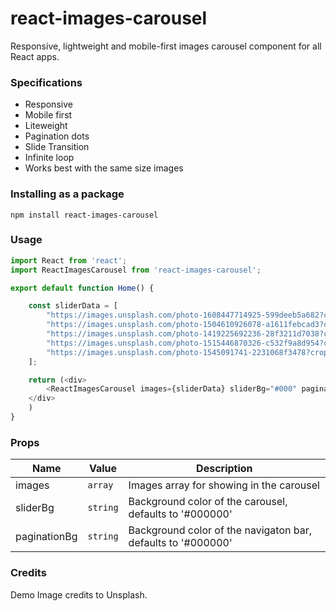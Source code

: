# react-images-carousel

Responsive, lightweight and mobile-first images carousel component for all React apps.

### Specifications

-   Responsive
-   Mobile first
-   Liteweight
-   Pagination dots
-   Slide Transition
-   Infinite loop
-   Works best with the same size images

### Installing as a package

`npm install react-images-carousel`

### Usage

```javascript
import React from 'react';
import ReactImagesCarousel from 'react-images-carousel';

export default function Home() {

    const sliderData = [
        "https://images.unsplash.com/photo-1608447714925-599deeb5a682?crop=entropy&cs=tinysrgb&fit=crop&fm=jpg&h=360&ixlib=rb-1.2.1&q=80&w=750", 
        "https://images.unsplash.com/photo-1504610926078-a1611febcad3?crop=entropy&cs=tinysrgb&fit=crop&fm=jpg&h=360&ixlib=rb-1.2.1&q=80&w=750", 
        "https://images.unsplash.com/photo-1419225692236-28f3211d7038?crop=entropy&cs=tinysrgb&fit=crop&fm=jpg&h=360&ixlib=rb-1.2.1&q=80&w=750",
        "https://images.unsplash.com/photo-1515446870326-c532f9a8d954?crop=entropy&cs=tinysrgb&fit=crop&fm=jpg&h=360&ixlib=rb-1.2.1&q=80&w=750", 
        "https://images.unsplash.com/photo-1545091741-2231068f3478?crop=entropy&cs=tinysrgb&fit=crop&fm=jpg&h=360&ixlib=rb-1.2.1&q=80&w=750",    
    ];

    return (<div>
        <ReactImagesCarousel images={sliderData} sliderBg="#000" paginationBg="#000000"/>
    </div>
    )
}


```

### Props

| Name                                     | Value                        | Description                                                                                                                                                                                                           |
| ---------------------------------------- | ---------------------------- | --------------------------------------------------------------------------------------------------------------------------------------------------------------------------------------------------------------------- |
| images                                     | `array` | Images array for showing in the carousel |
| sliderBg                                | `string`                    | Background color of the carousel, defaults to '#000000'|
| paginationBg                                | `string`                    | Background color of the navigaton bar, defaults to '#000000'|

### Credits

Demo Image credits to Unsplash.

```

```

